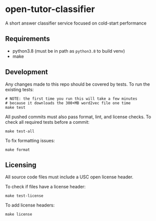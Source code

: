 # open-tutor-classifier

A short answer classifier service focused on cold-start performance


## Requirements

- python3.8 (must be in path as `python3.8` to build venv)
- make

## Development

Any changes made to this repo should be covered by tests. To run the existing tests:

```
# NOTE: the first time you run this will take a few minutes
# because it downloads the 300+MB word2vec file one time
make test
```

All pushed commits must also pass format, lint, and license checks. To check all required tests before a commit:

```
make test-all
```

To fix formatting issues:

```
make format
```

## Licensing

All source code files must include a USC open license header.

To check if files have a license header:

```
make test-license
```

To add license headers:

```
make license
```
